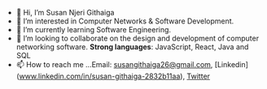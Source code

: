 - 👋 Hi, I’m Susan Njeri Githaiga
- 👀 I’m interested in Computer Networks & Software Development.
- 🌱 I’m currently learning Software Engineering.
- 💞️ I’m looking to collaborate on the design and development of computer networking software.
**Strong languages**: JavaScript, React, Java and SQL
- 📫 How to reach me ...Email: susangithaiga26@gmail.com, [Linkedin] (www.linkedin.com/in/susan-githaiga-2832b11aa), [Twitter](https://twitter.com/Su_Githaiga)


<!---
SusanGithaigaN/SusanGithaigaN is a ✨ special ✨ repository because its `README.md` (this file) appears on your GitHub profile.
You can click the Preview link to take a look at your changes.
--->
